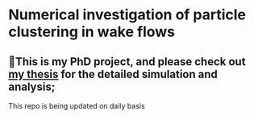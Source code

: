 # Numerical investigation of particle clustering in wake flows
## 🚦This is my PhD project, and please check out [my thesis](https://ntnuopen.ntnu.no/ntnu-xmlui/handle/11250/2976848) for the detailed simulation and analysis;
This repo is being updated on daily basis
